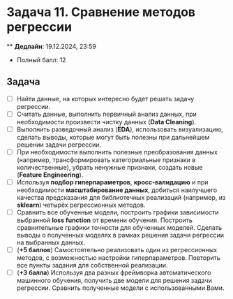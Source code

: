 # Задача 11. Сравнение методов регрессии

** **Дедлайн**: 19.12.2024, 23:59
* Полный балл: 12

## Задача

- [ ] Найти данные, на которых интересно будет решать задачу регрессии.
- [ ] Считать данные, выполнить первичный анализ данных, при необходимости произвести чистку данных (**Data Cleaning**).
- [ ] Выполнить разведочный анализ (**EDA**), использовать визуализацию, сделать выводы, которые могут быть полезны при дальнейшем решении задачи регрессии.
- [ ] При необходимости выполнить полезные преобразования данных (например, трансформировать категориальные признаки в количественные), убрать ненужные признаки, создать новые (**Feature Engineering**).
- [ ] Используя **подбор гиперпараметров**, **кросс-валидацию** и при необходимости **масштабирование данных**, добиться наилучшего качества предсказания для библиотечных реализаций (например, из **sklearn**) четырёх регрессионных методов.
- [ ] Сравнить все обученные модели, построить графики зависимости выбранной **loss function** от времени обучения. Построить сравнительные графики точности для обученных моделей.
  Сделать выводы о полученных моделях в рамках решения задачи регрессии на выбранных данных.
- [ ] (**+5 баллов**) Самостоятельно реализовать один из регрессионных методов, с возможностью настройки гиперпараметров. Повторить все пункты задания для собственной реализации.
- [ ] (**+3 балла**) Используя два разных фреймворка автоматического машинного обучения, получить две модели для решения задачи регрессии. Сравнить полученные модели с использованными Вами.
